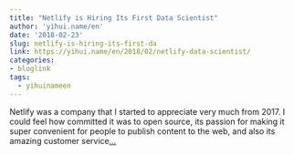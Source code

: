```yaml
---
title: "Netlify is Hiring Its First Data Scientist"
author: 'yihui.name/en'
date: '2018-02-23'
slug: netlify-is-hiring-its-first-da
link: https://yihui.name/en/2018/02/netlify-data-scientist/
categories:
- bloglink
tags:
  - yihuinameen
---
```


Netlify was a company that I started to appreciate very much from 2017. I could feel how committed it was to open source, its passion for making it super convenient for people to publish content to the web, and also its amazing customer service[... <i class="fas fa-external-link-alt"></i>](https://yihui.name/en/2018/02/netlify-data-scientist/)

